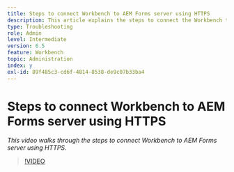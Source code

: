 ```yaml
---
title: Steps to connect Workbench to AEM Forms server using HTTPS
description: This article explains the steps to connect the Workbench to AEM Forms server over SSL (using HTTPS)
type: Troubleshooting
role: Admin
level: Intermediate
version: 6.5
feature: Workbench
topic: Administration
index: y
exl-id: 89f485c3-cd6f-4814-8538-de9c07b33ba4
---
```

# Steps to connect Workbench to AEM Forms server using HTTPS

*This video walks through the steps to connect Workbench to AEM Forms server using HTTPS.*

>[!VIDEO](https://video.tv.adobe.com/v/335482?quality=12&learn=on)
